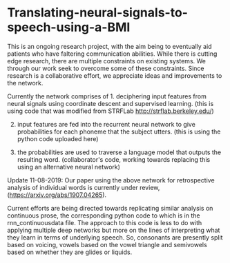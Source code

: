 # Translating-neural-signals-to-speech-using-a-BMI
This is an ongoing research project, with the aim being to eventually aid patients who have faltering communication abilities. While there is cutting edge research, there are multiple constraints on existing systems. We through our work seek to overcome some of these constraints. Since research is a collaborative effort, we appreciate ideas and improvements to the network. 

Currently the network comprises of 1. deciphering input features from neural signals using coordinate descent and supervised learning. (this is using code that was modified from STRFLab http://strflab.berkeley.edu/)

2. input features are fed into the recurrent neural network to give probabilities for each phoneme that the subject utters. (this is using the python code uploaded here)

3. the probabilities are used to traverse a language model that outputs the resulting word. (collaborator's code, working towards replacing this using an alternative neural network)

Update 11-08-2019: Our paper using the above network for retrospective analysis of individual words is currently under review, (https://arxiv.org/abs/1907.04265). 

Current efforts are being directed towards replicating similar analysis on continuous prose, the corresponding python code to which is in the rnn_continuousdata file. The approach to this code is less to do with applying multiple deep networks but more on the lines of interpreting what they learn in terms of underlying speech. So, consonants are presently split based on voicing, vowels based on the vowel triangle and semivowels based on whether they are glides or liquids. 



